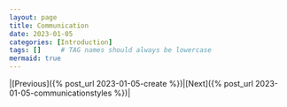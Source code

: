 ```yaml
---
layout: page
title: Communication
date: 2023-01-05
categories: [Introduction]
tags: []     # TAG names should always be lowercase
mermaid: true
---
```


|[Previous]({% post_url 2023-01-05-create %})|[Next]({% post_url 2023-01-05-communicationstyles %})|